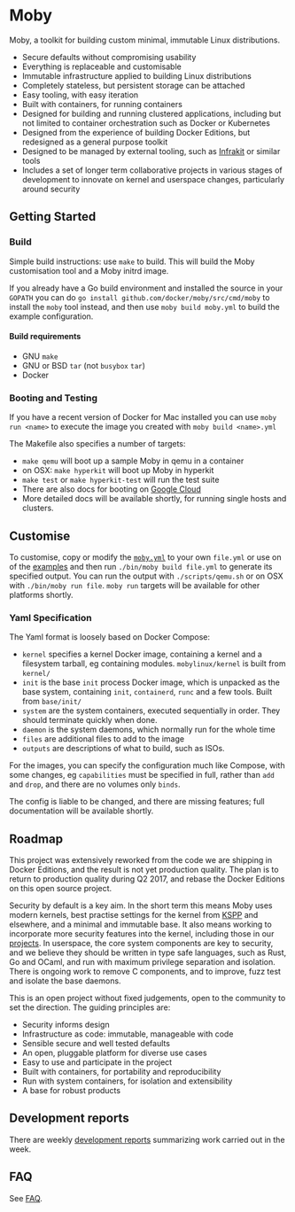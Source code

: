 # Moby

Moby, a toolkit for building custom minimal, immutable Linux distributions.

- Secure defaults without compromising usability
- Everything is replaceable and customisable
- Immutable infrastructure applied to building Linux distributions
- Completely stateless, but persistent storage can be attached
- Easy tooling, with easy iteration
- Built with containers, for running containers
- Designed for building and running clustered applications, including but not limited to container orchestration such as Docker or Kubernetes
- Designed from the experience of building Docker Editions, but redesigned as a general purpose toolkit
- Designed to be managed by external tooling, such as [Infrakit](https://github.com/docker/infrakit) or similar tools
- Includes a set of longer term collaborative projects in various stages of development to innovate on kernel and userspace changes, particularly around security

## Getting Started

### Build

Simple build instructions: use `make` to build.
This will build the Moby customisation tool and a Moby initrd image.

If you already have a Go build environment and installed the source in your `GOPATH`
you can do `go install github.com/docker/moby/src/cmd/moby` to install the `moby` tool
instead, and then use `moby build moby.yml` to build the example configuration.

#### Build requirements

- GNU `make`
- GNU or BSD `tar` (not `busybox` `tar`)
- Docker

### Booting and Testing

If you have a recent version of Docker for Mac installed you can use `moby run <name>` to execute the image you created with `moby build <name>.yml`

The Makefile also specifies a number of targets:
- `make qemu` will boot up a sample Moby in qemu in a container
- on OSX: `make hyperkit` will boot up Moby in hyperkit
- `make test` or `make hyperkit-test` will run the test suite
- There are also docs for booting on [Google Cloud](docs/gcp.md)
- More detailed docs will be available shortly, for running single hosts and clusters.

## Customise

To customise, copy or modify the [`moby.yml`](moby.yml) to your own `file.yml` or use on of the [examples](examples/) and then run `./bin/moby build file.yml` to
generate its specified output. You can run the output with `./scripts/qemu.sh` or on OSX with `./bin/moby run file`. `moby run` targets will be available for other
platforms shortly. 

### Yaml Specification

The Yaml format is loosely based on Docker Compose:

- `kernel` specifies a kernel Docker image, containing a kernel and a filesystem tarball, eg containing modules. `mobylinux/kernel` is built from `kernel/`
- `init` is the base `init` process Docker image, which is unpacked as the base system, containing `init`, `containerd`, `runc` and a few tools. Built from `base/init/`
- `system` are the system containers, executed sequentially in order. They should terminate quickly when done.
- `daemon` is the system daemons, which normally run for the whole time
- `files` are additional files to add to the image
- `outputs` are descriptions of what to build, such as ISOs.

For the images, you can specify the configuration much like Compose, with some changes, eg `capabilities` must be specified in full, rather than `add` and `drop`, and
there are no volumes only `binds`.

The config is liable to be changed, and there are missing features; full documentation will be available shortly.

## Roadmap

This project was extensively reworked from the code we are shipping in Docker Editions, and the result is not yet production quality. The plan is to return to production
quality during Q2 2017, and rebase the Docker Editions on this open source project.

Security by default is a key aim. In the short term this means Moby uses modern kernels, best practise settings for the kernel from [KSPP](https://kernsec.org/wiki/index.php/Kernel_Self_Protection_Project)
and elsewhere, and a minimal and immutable base. It also means working to incorporate more security features into the kernel, including those in our [projects](projects/). In userspace, the core system components
are key to security, and we believe they should be written in type safe languages, such as Rust, Go and OCaml, and run with maximum privilege separation and isolation.
There is ongoing work to remove C components, and to improve, fuzz test and isolate the base daemons.

This is an open project without fixed judgements, open to the community to set the direction. The guiding principles are:
- Security informs design
- Infrastructure as code: immutable, manageable with code
- Sensible secure and well tested defaults
- An open, pluggable platform for diverse use cases
- Easy to use and participate in the project
- Built with containers, for portability and reproducibility
- Run with system containers, for isolation and extensibility
- A base for robust products

## Development reports

There are weekly [development reports](reports/) summarizing work carried out in the week.

## FAQ

See [FAQ](docs/faq.md).
